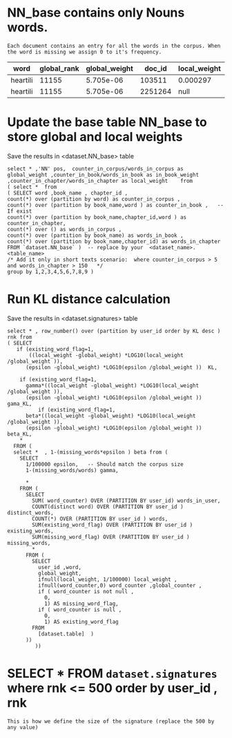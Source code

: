 # NN_base contains only Nouns words.

```
Each document contains an entry for all the words in the corpus. When the word is missing we assign 0 to it's frequency. 
```
word     |global_rank  |global_weight  |doc_id    |local_weight|local_rank  
---------|-------------|---------------|----------|------------|----------- 
heartili |11155        |5.705e-06      |103511    |0.000297    |473         
heartili |11155        |5.705e-06      |2251264   |null        |null         
 
# Update the base table NN_base to store global and local weights ###
Save the results in <dataset.NN_base> table 
```
select * ,'NN' pos,  counter_in_corpus/words_in_corpus as global_weight ,counter_in_book/words_in_book as in_book_weight  ,counter_in_chapter/words_in_chapter as local_weight    from 
( select *  from 
( SELECT word ,book_name , chapter_id , 
count(*) over (partition by word) as counter_in_corpus , 
count(*) over (partition by book_name,word ) as counter_in_book ,   -- If exist
count(*) over (partition by book_name,chapter_id,word ) as counter_in_chapter, 
count(*) over () as words_in_corpus , 
count(*) over (partition by book_name) as words_in_book , 
count(*) over (partition by book_name,chapter_id) as words_in_chapter 
FROM `dataset.NN_base` )  -- replace by your  <dataset_name>.<table_name>     
/* Add it only in short texts scenario:  where counter_in_corpus > 5  and words_in_chapter > 150   */ 
group by 1,2,3,4,5,6,7,8,9 )
```
# Run KL distance calculation
Save the results in <dataset.signatures>  table 
```
select * , row_number() over (partition by user_id order by KL desc ) rnk from 
( SELECT
   if (existing_word_flag=1,
       ((local_weight -global_weight) *LOG10(local_weight /global_weight )),
      (epsilon -global_weight) *LOG10(epsilon /global_weight ))  KL,
  
    if (existing_word_flag=1,
      gamma*((local_weight -global_weight) *LOG10(local_weight /global_weight )),
      (epsilon -global_weight) *LOG10(epsilon /global_weight )) gama_KL,
          if (existing_word_flag=1,
      beta*((local_weight -global_weight) *LOG10(local_weight /global_weight )),
      (epsilon -global_weight) *LOG10(epsilon /global_weight )) beta_KL,
    *
  FROM (  
  select *  , 1-(missing_words*epsilon ) beta from (
    SELECT
      1/100000 epsilon,   -- Should match the corpus size
      1-(missing_words/words) gamma,
      
      *
    FROM (
      SELECT  
        SUM( word_counter) OVER (PARTITION BY user_id) words_in_user,
        COUNT(distinct word) OVER (PARTITION BY user_id ) distinct_words, 
        COUNT(*) OVER (PARTITION BY user_id ) words,
        SUM(existing_word_flag) OVER (PARTITION BY user_id ) existing_words,
        SUM(missing_word_flag) OVER (PARTITION BY user_id ) missing_words,
        *
      FROM (
        SELECT
          user_id ,word,
          global_weight,
          ifnull(local_weight, 1/100000) local_weight ,
          ifnull(word_counter,0) word_counter ,global_counter ,
          if ( word_counter is not null ,
            0,
            1) AS missing_word_flag,
          if ( word_counter is null ,
            0,
            1) AS existing_word_flag
        FROM
          [dataset.table]  )
      )) 
         )) 
```
#  SELECT *  FROM `dataset.signatures`  where rnk <= 500  order by user_id , rnk   
```
This is how we define the size of the signature (replace the 500 by any value) 
